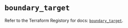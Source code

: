 # `boundary_target`

Refer to the Terraform Registory for docs: [`boundary_target`](https://registry.terraform.io/providers/hashicorp/boundary/1.1.7/docs/resources/target).
